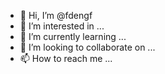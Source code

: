 - 👋 Hi, I’m @fdengf
- 👀 I’m interested in ...
- 🌱 I’m currently learning ...
- 💞️ I’m looking to collaborate on ...
- 📫 How to reach me ...

<!---
fdengf/fdengf is a ✨ special ✨ repository because its `README.md` (this file) appears on your GitHub profile.
You can click the Preview link to take a look at your changes.
--->
